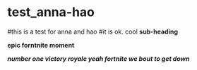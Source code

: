 # test_anna-hao
#this is a test for anna and hao
#it is ok.
cool
**sub-heading**

**epic forntnite moment**

***number one victory royale yeah fortnite we bout to get down***


